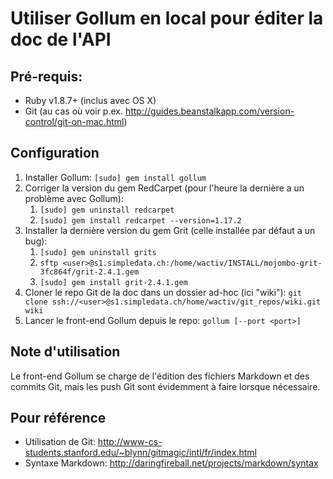 # Utiliser Gollum en local pour éditer la doc de l'API

## Pré-requis:

* Ruby v1.8.7+ (inclus avec OS X)
* Git (au cas où voir p.ex. http://guides.beanstalkapp.com/version-control/git-on-mac.html)

## Configuration

1. Installer Gollum: `[sudo] gem install gollum`
2. Corriger la version du gem RedCarpet (pour l'heure la dernière a un problème avec Gollum):
	1. `[sudo] gem uninstall redcarpet`
	2. `[sudo] gem install redcarpet --version=1.17.2`
3. Installer la dernière version du gem Grit (celle installée par défaut a un bug):
	1. `[sudo] gem uninstall grits`
	2. `sftp <user>@s1.simpledata.ch:/home/wactiv/INSTALL/mojombo-grit-3fc864f/grit-2.4.1.gem`
	3. `[sudo] gem install grit-2.4.1.gem`
3. Cloner le repo Git de la doc dans un dossier ad-hoc (ici "wiki"): `git clone ssh://<user>@s1.simpledata.ch/home/wactiv/git_repos/wiki.git wiki`
4. Lancer le front-end Gollum depuis le repo: `gollum [--port <port>]`

## Note d'utilisation

Le front-end Gollum se charge de l'édition des fichiers Markdown et des commits Git, mais les push Git sont évidemment à faire lorsque nécessaire.

## Pour référence

* Utilisation de Git: http://www-cs-students.stanford.edu/~blynn/gitmagic/intl/fr/index.html
* Syntaxe Markdown: http://daringfireball.net/projects/markdown/syntax